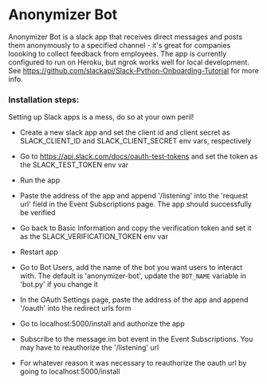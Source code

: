# Anonymizer Bot

Anonymizer Bot is a slack app that receives direct messages and posts them anonymously to a specified channel - it's great for companies loooking to collect feedback from employees. The app is currently configured to run on Heroku, but ngrok works well for local development. See https://github.com/slackapi/Slack-Python-Onboarding-Tutorial for more info.

### Installation steps:

Setting up Slack apps is a mess, do so at your own peril!

* Create a new slack app and set the client id and client secret as SLACK_CLIENT_ID and SLACK_CLIENT_SECRET env vars, respectively

* Go to https://api.slack.com/docs/oauth-test-tokens and set the token as the SLACK_TEST_TOKEN env var

* Run the app

* Paste the address of the app and append '/listening' into the 'request url' field in the Event Subscriptions page. The app should successfully be verified

* Go back to Basic Information and copy the verification token and set it as the SLACK_VERIFICATION_TOKEN env var

* Restart app

* Go to Bot Users, add the name of the bot you want users to interact with. The default is 'anonymizer-bot', update the `BOT_NAME` variable in 'bot.py' if you change it

* In the OAuth Settings page, paste the address of the app and append '/oauth' into the redirect urls form

* Go to localhost:5000/install and authorize the app

* Subscribe to the message.im bot event in the Event Subscriptions. You may have to reauthorize the '/listening' url

* For whatever reason it was necessary to reauthorize the oauth url by going to localhost:5000/install
